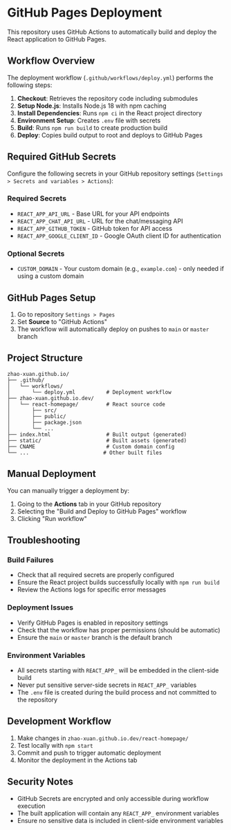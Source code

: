 # GitHub Pages Deployment

This repository uses GitHub Actions to automatically build and deploy the React application to GitHub Pages.

## Workflow Overview

The deployment workflow (`.github/workflows/deploy.yml`) performs the following steps:

1. **Checkout**: Retrieves the repository code including submodules
2. **Setup Node.js**: Installs Node.js 18 with npm caching
3. **Install Dependencies**: Runs `npm ci` in the React project directory
4. **Environment Setup**: Creates `.env` file with secrets
5. **Build**: Runs `npm run build` to create production build
6. **Deploy**: Copies build output to root and deploys to GitHub Pages

## Required GitHub Secrets

Configure the following secrets in your GitHub repository settings (`Settings > Secrets and variables > Actions`):

### Required Secrets

- `REACT_APP_API_URL` - Base URL for your API endpoints
- `REACT_APP_CHAT_API_URL` - URL for the chat/messaging API
- `REACT_APP_GITHUB_TOKEN` - GitHub token for API access
- `REACT_APP_GOOGLE_CLIENT_ID` - Google OAuth client ID for authentication

### Optional Secrets

- `CUSTOM_DOMAIN` - Your custom domain (e.g., `example.com`) - only needed if using a custom domain

## GitHub Pages Setup

1. Go to repository `Settings > Pages`
2. Set **Source** to "GitHub Actions"
3. The workflow will automatically deploy on pushes to `main` or `master` branch

## Project Structure

```
zhao-xuan.github.io/
├── .github/
│   └── workflows/
│       └── deploy.yml          # Deployment workflow
├── zhao-xuan.github.io.dev/
│   └── react-homepage/         # React source code
│       ├── src/
│       ├── public/
│       ├── package.json
│       └── ...
├── index.html                  # Built output (generated)
├── static/                     # Built assets (generated)
├── CNAME                       # Custom domain config
└── ...                        # Other built files
```

## Manual Deployment

You can manually trigger a deployment by:

1. Going to the **Actions** tab in your GitHub repository
2. Selecting the "Build and Deploy to GitHub Pages" workflow
3. Clicking "Run workflow"

## Troubleshooting

### Build Failures

- Check that all required secrets are properly configured
- Ensure the React project builds successfully locally with `npm run build`
- Review the Actions logs for specific error messages

### Deployment Issues

- Verify GitHub Pages is enabled in repository settings
- Check that the workflow has proper permissions (should be automatic)
- Ensure the `main` or `master` branch is the default branch

### Environment Variables

- All secrets starting with `REACT_APP_` will be embedded in the client-side build
- Never put sensitive server-side secrets in `REACT_APP_` variables
- The `.env` file is created during the build process and not committed to the repository

## Development Workflow

1. Make changes in `zhao-xuan.github.io.dev/react-homepage/`
2. Test locally with `npm start`
3. Commit and push to trigger automatic deployment
4. Monitor the deployment in the Actions tab

## Security Notes

- GitHub Secrets are encrypted and only accessible during workflow execution
- The built application will contain any `REACT_APP_` environment variables
- Ensure no sensitive data is included in client-side environment variables 